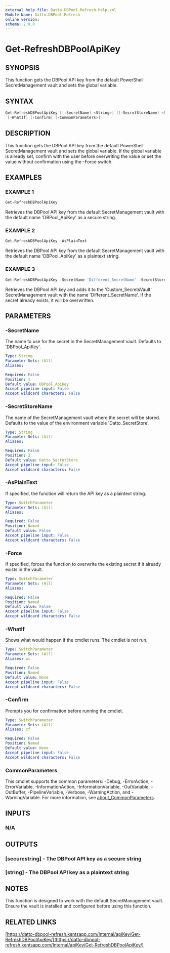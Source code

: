```yaml
---
external help file: Datto.DBPool.Refresh-help.xml
Module Name: Datto.DBPool.Refresh
online version:
schema: 2.0.0
---
```


# Get-RefreshDBPoolApiKey

## SYNOPSIS

This function gets the DBPool API key from the default PowerShell SecretManagement vault and sets the global variable.

## SYNTAX

```PowerShell
Get-RefreshDBPoolApiKey [[-SecretName] <String>] [[-SecretStoreName] <String>] [-AsPlainText] [-Force]
 [-WhatIf] [-Confirm] [<CommonParameters>]
```

## DESCRIPTION

This function gets the DBPool API key from the default PowerShell SecretManagement vault and sets the global variable.
If the global variable is already set, confirm with the user before overwriting the value or set the value without confirmation using the -Force switch.

## EXAMPLES

### EXAMPLE 1

```PowerShell
Get-RefreshDBPoolApiKey
```

Retrieves the DBPool API key from the default SecretManagement vault with the default name 'DBPool_ApiKey' as a secure string.

### EXAMPLE 2

```PowerShell
Get-RefreshDBPoolApiKey -AsPlainText
```

Retrieves the DBPool API key from the default SecretManagement vault with the default name 'DBPool_ApiKey' as a plaintext string.

### EXAMPLE 3

```PowerShell
Get-RefreshDBPoolApiKey -SecretName 'Different_SecretName' -SecretStoreName 'Custom_SecretsVault' -Force
```

Retrieves the DBPool API key and adds it to the 'Custom_SecretsVault' SecretManagement vault with the name 'Different_SecretName'.
If the secret already exists, it will be overwritten.

## PARAMETERS

### -SecretName

The name to use for the secret in the SecretManagement vault.
Defaults to 'DBPool_ApiKey'.

```yaml
Type: String
Parameter Sets: (All)
Aliases:

Required: False
Position: 1
Default value: DBPool_ApiKey
Accept pipeline input: False
Accept wildcard characters: False
```

### -SecretStoreName

The name of the SecretManagement vault where the secret will be stored.
Defaults to the value of the environment variable 'Datto_SecretStore'.

```yaml
Type: String
Parameter Sets: (All)
Aliases:

Required: False
Position: 2
Default value: Datto_SecretStore
Accept pipeline input: False
Accept wildcard characters: False
```

### -AsPlainText

If specified, the function will return the API key as a plaintext string.

```yaml
Type: SwitchParameter
Parameter Sets: (All)
Aliases:

Required: False
Position: Named
Default value: False
Accept pipeline input: False
Accept wildcard characters: False
```

### -Force

If specified, forces the function to overwrite the existing secret if it already exists in the vault.

```yaml
Type: SwitchParameter
Parameter Sets: (All)
Aliases:

Required: False
Position: Named
Default value: False
Accept pipeline input: False
Accept wildcard characters: False
```

### -WhatIf

Shows what would happen if the cmdlet runs.
The cmdlet is not run.

```yaml
Type: SwitchParameter
Parameter Sets: (All)
Aliases: wi

Required: False
Position: Named
Default value: None
Accept pipeline input: False
Accept wildcard characters: False
```

### -Confirm

Prompts you for confirmation before running the cmdlet.

```yaml
Type: SwitchParameter
Parameter Sets: (All)
Aliases: cf

Required: False
Position: Named
Default value: None
Accept pipeline input: False
Accept wildcard characters: False
```

### CommonParameters

This cmdlet supports the common parameters: -Debug, -ErrorAction, -ErrorVariable, -InformationAction, -InformationVariable, -OutVariable, -OutBuffer, -PipelineVariable, -Verbose, -WarningAction, and -WarningVariable. For more information, see [about_CommonParameters](http://go.microsoft.com/fwlink/?LinkID=113216).

## INPUTS

### N/A

## OUTPUTS

### [securestring] - The DBPool API key as a secure string

### [string] - The DBPool API key as a plaintext string

## NOTES

This function is designed to work with the default SecretManagement vault.
Ensure the vault is installed and configured before using this function.

## RELATED LINKS

[https://datto-dbpool-refresh.kentsapp.com/Internal/apiKey/Get-RefreshDBPoolApiKey/](https://datto-dbpool-refresh.kentsapp.com/Internal/apiKey/Get-RefreshDBPoolApiKey/)
